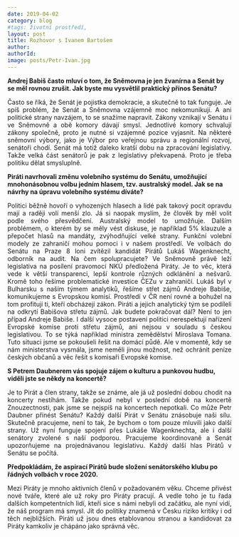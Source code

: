 ```yaml
---
date: 2019-04-02
category: blog
#tags: životní prostředí,
layout: post
title: Rozhovor s Ivanem Bartošem
author: 
authorId: 
image: posts/Petr-Ivan.jpg
---
```

<b>Andrej Babiš často mluví o tom, že Sněmovna je jen žvanírna a Senát by se měl rovnou zrušit. Jak byste mu vysvětlil praktický přínos Senátu?</b><br>
<p style='text-align: justify;'>
Často se říká, že Senát je pojistka demokracie, a skutečně to tak funguje. Je spíš problém, že Senát a Sněmovna vzájemně moc nekomunikují. A ani politické strany navzájem, to se snažíme napravit. Zákony vznikají v Senátu i ve Sněmovně a obě komory dávají smysl. Jednotlivé komory schvalují zákony společně, proto je nutné si vzájemné pozice vyjasnit. Na některé sněmovní výbory, jako je Výbor pro veřejnou správu a regionální rozvoj, senátoři chodí. Senát má totiž daleko kratší dobu na zpracování legislativy. Takže velká část senátorů je pak z legislativy překvapená. Proto je třeba politiku dělat smysluplně.</p>

<b>Piráti navrhovali změnu volebního systému do Senátu, umožňující mnohonásobnou volbu jedním hlasem, tzv. australský model. Jak se na návrhy na úpravu volebního systému díváte?</b><br>
<p style='text-align: justify;'>
Politici běžně hovoří o vyhozených hlasech a lidé pak takový pocit opravdu mají a raději volí menší zlo. Já si naopak myslím, že člověk by měl volit podle svého přesvědčení. Australský model to umožňuje. Dalším problémem, o kterém by se měly vést diskuse, je například 5% klauzule a přepočet hlasů na mandáty, zvýhodňující velké strany. Funkční volební modely ze zahraničí mohou pomoci i v našem prostředí. Ve  volbách do  Senátu na  Praze 8 loni zvítězil kandidát Pirátů Lukáš Wagenknecht, odborník na audit. Na čem spolupracujete? Ve Sněmovně právě leží legislativa na posílení pravomocí NKÚ předložená Piráty. Je to věc, která vede k větší transparenci, lepší kontrole různých odklánění a nešvarů. Kromě toho řešíme problematické investice ČEZu v zahraničí. Lukáš byl v Bulharsku s naším týmem analytiků, řešíme střet zájmů Andreje Babiše, komunikujeme s Evropskou komisí. Prostředí v ČR není rovné a bohužel na tom profitují ti, kteří obcházejí zákon. Piráti a jejich analytický tým se podíleli na odkrytí Babišova střetu zájmů. Jak budete pokračovat dál? Není to jen případ Andreje Babiše. I další vysoce postavení politici nerespektují nařízení Evropské komise proti střetu zájmů, ani nejsou v souladu s českou legislativou. To se týká například ministra zemědělství Miroslava Tomana. Tuto situaci jsme se pokoušeli řešit na domácí půdě. Ale v momentě, kdy se nám ministerstva vysmála, jsme neměli jinou možnost, než ochránit peníze českých občanů a věc řešit s komisaři Evropské komise.</p>

<b>S Petrem Daubnerem vás spojuje zájem o kulturu a punkovou hudbu, viděli jste se někdy na koncertě?</b><br>
<p style='text-align: justify;'>
Je to Pirát a člen strany, takže se známe, ale já už poslední dobou chodit na koncerty nestíhám. Takže pokud nebyl v poslední době na koncertě Znouzectnosti, pak jsme se nejspíš na koncertech nepotkali. Co může Petr Daubner přinést Senátu? Každý další Pirát v Senátu znásobuje naši sílu. Skutečně pracujeme, není to tak, že bychom o tom pouze mluvili jako další strany. Už nyní funguje spojení přes Lukáše Wagenknechta, ale i další senátory zvolené s naší podporou. Pracujeme koordinovaně a Senát upozorňujeme na projednávanou legislativu. Každý další hlas Pirátů v Senátu se počítá.</p>

<b>Předpokládám, že aspirací Pirátů bude složení senátorského klubu po řádných volbách v roce 2020.</b><br>
<p style='text-align: justify;'>
Mezi Piráty je mnoho aktivních členů v požadovaném věku. Chceme přivést nové tváře, které ale už roky pro Piráty pracují. A vedle toho je tu řada dalších kompetentních lidí, kteří sice s  námi nebyli od začátku, ale nyní vidí, že náš program má smysl. Jít do politiky znamená v Česku riziko kritiky i od těch nejbližších. Piráti už jsou dnes etablovanou stranou a kandidovat za Piráty kamkoliv je chápáno jako správná věc.</p>
